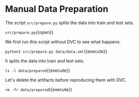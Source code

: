 # Manual Data Preparation 

The script `src/prepare.py` splits the data into train and test
sets. 

`src/prepare.py`{{open}}

We first run this script without DVC to see what happens:

`python3 src/prepare.py data/data.xml`{{execute}}

It splits the data into train and test sets.

`ls -l data/prepared`{{execute}}

Let's delete the artifacts before reproducing them with DVC.

`rm -fr data/prepared`{{execute}}
